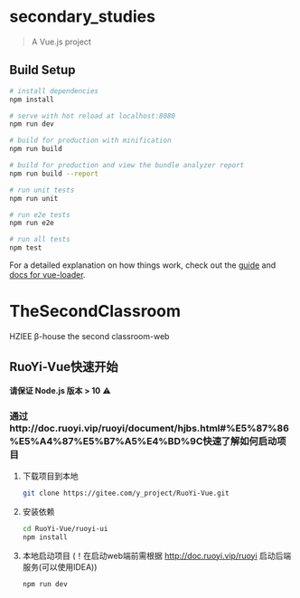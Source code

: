 # secondary_studies

> A Vue.js project

## Build Setup

``` bash
# install dependencies
npm install

# serve with hot reload at localhost:8080
npm run dev

# build for production with minification
npm run build

# build for production and view the bundle analyzer report
npm run build --report

# run unit tests
npm run unit

# run e2e tests
npm run e2e

# run all tests
npm test
```

For a detailed explanation on how things work, check out the [guide](http://vuejs-templates.github.io/webpack/) and [docs for vue-loader](http://vuejs.github.io/vue-loader).
# TheSecondClassroom
HZIEE β-house the second classroom-web

## RuoYi-Vue快速开始

**请保证 Node.js 版本 > 10** ⚠️
### 通过http://doc.ruoyi.vip/ruoyi/document/hjbs.html#%E5%87%86%E5%A4%87%E5%B7%A5%E4%BD%9C快速了解如何启动项目

1. 下载项目到本地

   ```bash
   git clone https://gitee.com/y_project/RuoYi-Vue.git
   ```

2. 安装依赖

   ```bash
   cd RuoYi-Vue/ruoyi-ui
   npm install
   ```

3. 本地启动项目 (！在启动web端前需根据 http://doc.ruoyi.vip/ruoyi 启动后端服务(可以使用IDEA))

   ```bash
   npm run dev
   ```

